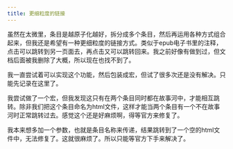 ```yaml
---
title: 更细粒度的链接
---
```


虽然在太微里，条目是越原子化越好，拆分成多个条目，然后再运用各种方式组合起来，但我还是希望有一种更细粒度的链接方式。类似于epub电子书里的注释，点击可以跳转到另一页面去，再点击又可以跳转回来。我之前好像有做到过，但文档后面被我删除了大概，所以现在也找不到了。

我一直尝试着可以实现这个功能，然后包装成宏，但试了很多次还是没有解决。只能先记录在这里了。

我尝试做了一个宏，但我发现这只有在两个条目同时都在故事河中，才能相互跳转。除非我们把这个条目命名为html文件，这样才能当两个条目有一个不在故事河时正常跳转过去。感觉这个还是好麻烦啊，得等官方来修复了。

我本来想多加一个参数，也就是条目名称来传递，结果跳转到了一个空的html文件中，无法修复了。这就很麻烦了。所以只能等官方下手来解决了。